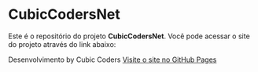 # CubicCodersNet

Este é o repositório do projeto **CubicCodersNet**. Você pode acessar o site do projeto através do link abaixo:

Desenvolvimento by Cubic Coders
[Visite o site no GitHub Pages]( https://maurocbjr.github.io/old_cubiccoders.github.io/)

